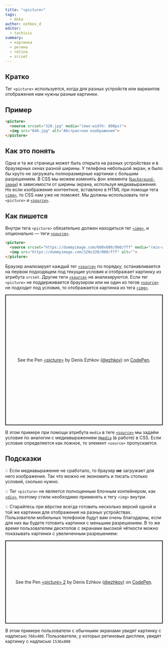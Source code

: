 ```yaml
---
title: "<picture>"
tags:
  - doka
author: ezhkov_d
editor:
  - tachisis
summary:
  - картинка
  - ретина
  - retina
  - srcset
---
```


## Кратко

Тег `<picture>` используется, когда для разных устройств или вариантов отображения нам нужны разные картинки.

## Пример

```html
<picture>
  <source srcset="320.jpg" media="(max-width: 800px)">
  <img src="640.jpg" alt="Абстрактное изображение">
</picture>
```

## Как это понять

Одна и та же страница может быть открыта на разных устройствах и в браузерных окнах разной ширины. У телефона небольшой экран, и было бы круто не загружать полноразмерные картинки с большим разрешением. В CSS мы можем изменять фон элемента ([`background-image`](/css/background-image)) в зависимости от ширины экрана, используя медиавыражения. Но если изображение контентное, вставлено в HTML при помощи тега [`<img>`](/html/img), то CSS нам уже не поможет. Мы должны использовать теги `<picture>` и [`<source>`](/html/source).

## Как пишется

Внутри тега `<picture>` обязательно должен находиться тег [`<img>`](/html/img), и опционально — теги [`<source>`](/html/source).

```html
<picture>
  <source srcset="https://dummyimage.com/600x600/000/fff" media="(min-width: 600px)">
  <img src="https://dummyimage.com/320x320/000/fff" alt="">
</picture>
```

Браузер анализирует каждый тег [`<source>`](/html/source) по порядку, останавливается на первом подходящем под текущие условия и отображает картинку из атрибута `srcset`. Другие теги [`<source>`](/html/source) не анализируются. Если тег `<picture>` не поддерживается браузером или ни один из тегов [`<source>`](/html/source) не подходит под условия, то отображается картинка из тега [`<img>`](/html/img).

<p class="codepen" data-height="417" data-theme-id="light" data-default-tab="result" data-user="ezhkov" data-slug-hash="OJWdPqQ" style="height: 417px; box-sizing: border-box; display: flex; align-items: center; justify-content: center; border: 2px solid; margin: 1em 0; padding: 1em;" data-pen-title="&amp;lt;picture&amp;gt;">
  <span>See the Pen <a href="https://codepen.io/ezhkov/pen/OJWdPqQ">
  &lt;picture&gt;</a> by Denis Ezhkov (<a href="https://codepen.io/ezhkov">@ezhkov</a>)
  on <a href="https://codepen.io">CodePen</a>.</span>
</p>

В этом примере при помощи атрибута `media` в теге [`<source>`](/html/source) мы задаём условие по аналогии с медиавыражением [`@media`](/css/media) (в работе) в CSS. Если условие определяется как ложное, то элемент `<source>` пропускается.

## Подсказки

💡 Если медиавыражение не сработало, то браузер **не** загружает для него изображение. Так что можно не экономить и писать столько условий, сколько нужно.

💡 Тег `<picture>` не является полноценным блочным контейнером, как [`<div>`](/html/div), поэтому стили необходимо применять к тегу `<img>` внутри.

💡 Старайтесь при вёрстке всегда готовить несколько версий одной и той же картинки для отображения на разных устройствах. Пользователи мобильных телефонов будут вам очень благодарны, если для них вы будете готовить картинки с меньшим разрешением. В то же время пользователям десктопов с экранами высокой чёткости можно показывать картинки с увеличенным разрешением:

<p class="codepen" data-height="265" data-theme-id="light" data-default-tab="html,result" data-user="ezhkov" data-slug-hash="XWpObbJ" style="height: 265px; box-sizing: border-box; display: flex; align-items: center; justify-content: center; border: 2px solid; margin: 1em 0; padding: 1em;" data-pen-title="&amp;lt;picture&amp;gt; 2">
  <span>See the Pen <a href="https://codepen.io/ezhkov/pen/XWpObbJ">
  &lt;picture&gt; 2</a> by Denis Ezhkov (<a href="https://codepen.io/ezhkov">@ezhkov</a>)
  on <a href="https://codepen.io">CodePen</a>.</span>
</p>

В этом примере пользователи с обычными экранами увидят картинку с надписью `768x400`. Пользователи, у которых ретиновые дисплеи, увидят картинку с надписью `1536x800`

<script async src="https://cpwebassets.codepen.io/assets/embed/ei.js"></script>

